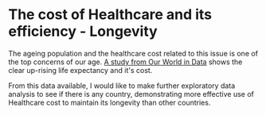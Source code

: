 # The cost of Healthcare and its efficiency - Longevity

The ageing population and the healthcare cost related to this issue is one of the top concerns of our age.
<a href='https://ourworldindata.org/life-expectancy#life-expectancy-and-healthy-life-expectancy'>A study from Our World in Data</a> shows the clear up-rising life expectancy and it's cost.

From this data available, I would like to make further exploratory data analysis to see if there is any country, demonstrating more effective use of Healthcare cost to maintain its longevity than other countries.

